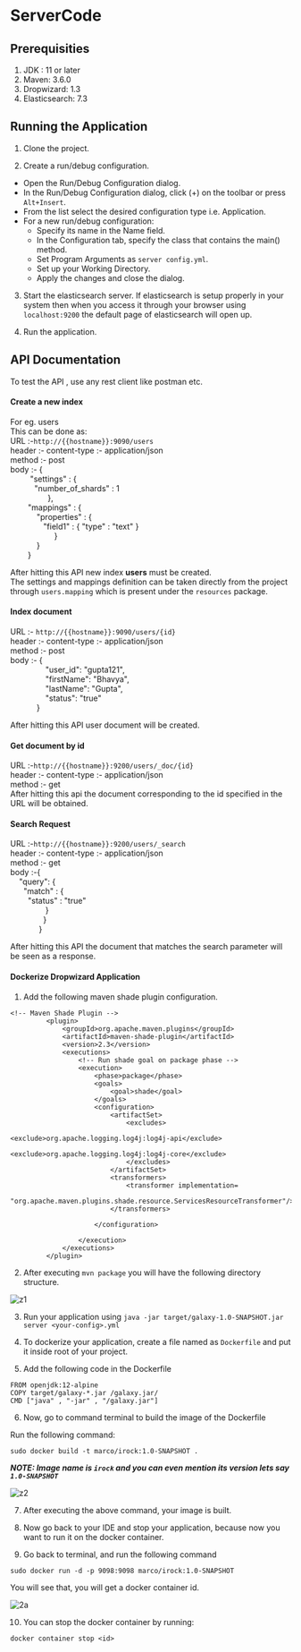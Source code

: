 # ServerCode
## Prerequisities

1. JDK : 11 or later
2. Maven: 3.6.0
3. Dropwizard: 1.3
4. Elasticsearch: 7.3



## Running the Application

1. Clone the project.

2. Create a run/debug configuration.

* Open the Run/Debug Configuration dialog.
* In the Run/Debug Configuration dialog, click (+) on the toolbar or press ```Alt+Insert```.
* From the list select the desired configuration type i.e. Application.
* For a new run/debug configuration:
     - Specify its name in the Name field. 
     - In the Configuration tab, specify the class that contains the main() method.
     - Set Program Arguments as ```server config.yml```.
     - Set up your Working Directory.
     - Apply the changes and close the dialog.
3. Start the elasticsearch server. If elasticsearch is setup properly in your system then when you access it through your browser using 
```localhost:9200``` the default page of elasticsearch will open up.

4. Run the application.

## API Documentation
To test the API , use any rest client like postman etc.

#### Create a new index<br />
For eg. users <br />
This can be done as:<br />
URL :-```http://{{hostname}}:9090/users```<br />
header :- content-type :- application/json<br />
method :- post<br />
body :- {<br />
&nbsp;&nbsp;&nbsp;&nbsp;&nbsp;&nbsp;&nbsp;&nbsp;    "settings" : {<br />
&nbsp;&nbsp;&nbsp;&nbsp;&nbsp; &nbsp;&nbsp;&nbsp;&nbsp;     "number_of_shards" : 1<br />
   &nbsp; &nbsp; &nbsp; &nbsp;&nbsp;&nbsp; &nbsp; &nbsp;&nbsp; &nbsp;    },<br />
&nbsp;&nbsp;&nbsp;&nbsp;&nbsp;&nbsp;&nbsp;    "mappings" : {<br />
&nbsp;&nbsp;&nbsp;&nbsp;&nbsp;&nbsp;&nbsp;&nbsp;&nbsp;&nbsp;&nbsp;        "properties" : {<br />
 &nbsp;&nbsp;&nbsp;&nbsp;&nbsp;&nbsp;&nbsp;&nbsp;&nbsp;&nbsp;&nbsp;&nbsp;&nbsp;&nbsp;           "field1" : { "type" : "text" }<br />
  &nbsp;&nbsp;&nbsp;&nbsp;&nbsp;&nbsp;&nbsp;&nbsp;&nbsp;&nbsp;&nbsp;&nbsp;&nbsp;&nbsp;&nbsp; &nbsp; &nbsp;        }<br />
  &nbsp;&nbsp;&nbsp;&nbsp;&nbsp;&nbsp;&nbsp;&nbsp;&nbsp; &nbsp;     }<br />
  &nbsp;&nbsp;&nbsp;&nbsp;&nbsp;&nbsp;&nbsp;   }<br />  
  
  After hitting this API new index **users** must be created.      
  The settings and mappings definition can be taken directly from the project through ```users.mapping``` which is present 
  under the ```resources``` package. 

#### Index document<br /> 
URL :- ```http://{{hostname}}:9090/users/{id}```<br />
header :- content-type :- application/json<br />
method :- post<br />
body :- {<br />
&nbsp;&nbsp;&nbsp;&nbsp;&nbsp;&nbsp;&nbsp;&nbsp;&nbsp;&nbsp;&nbsp;&nbsp;&nbsp;&nbsp;&nbsp;    "user_id": "gupta121",<br />
&nbsp;&nbsp;&nbsp;&nbsp;&nbsp;&nbsp;&nbsp;&nbsp;&nbsp;&nbsp;&nbsp;&nbsp;&nbsp;&nbsp;&nbsp;  "firstName": "Bhavya",<br />
&nbsp;&nbsp;&nbsp;&nbsp;&nbsp;&nbsp;&nbsp;&nbsp;&nbsp;&nbsp;&nbsp;&nbsp;&nbsp;&nbsp;&nbsp;  "lastName": "Gupta",<br />
&nbsp;&nbsp;&nbsp;&nbsp;&nbsp;&nbsp;&nbsp;&nbsp;&nbsp;&nbsp;&nbsp;&nbsp;&nbsp;&nbsp;&nbsp;  "status": "true"<br />
&nbsp;&nbsp;&nbsp;&nbsp;&nbsp;&nbsp;&nbsp;&nbsp;&nbsp;&nbsp;&nbsp;    }<br />

   After hitting this API user document will be created.

#### Get document by id<br />
URL :-```http://{{hostname}}:9200/users/_doc/{id}```<br />
header :- content-type :- application/json<br />
method :- get<br />
   After hitting this api the document corresponding to the id specified in the URL will be obtained.

#### Search Request<br />
URL :-```http://{{hostname}}:9200/users/_search```<br />
header :- content-type :- application/json<br />
method :- get<br />
body :-{<br />
&nbsp;&nbsp;&nbsp;    "query": {<br />
&nbsp;&nbsp;&nbsp;&nbsp;&nbsp;        "match" : {<br />
&nbsp;&nbsp;&nbsp;&nbsp;&nbsp;&nbsp;&nbsp;           "status" : "true"<br />
&nbsp;&nbsp;&nbsp;&nbsp;&nbsp;&nbsp;&nbsp;&nbsp;&nbsp;&nbsp;&nbsp;&nbsp;&nbsp;&nbsp;&nbsp;        }<br />
&nbsp;&nbsp;&nbsp;&nbsp;&nbsp;&nbsp;&nbsp;&nbsp;&nbsp;&nbsp;&nbsp;&nbsp;&nbsp;&nbsp;   }<br />
&nbsp;&nbsp;&nbsp;&nbsp;&nbsp;&nbsp;&nbsp;&nbsp;&nbsp;&nbsp;&nbsp;&nbsp;&nbsp;}<br />

   After hitting this API the document that matches the search parameter will be seen as a response.
   
   #### Dockerize Dropwizard Application
   
   1. Add the following maven shade plugin configuration.
   
   ```
  <!-- Maven Shade Plugin -->
			<plugin>
				<groupId>org.apache.maven.plugins</groupId>
				<artifactId>maven-shade-plugin</artifactId>
				<version>2.3</version>
				<executions>
					<!-- Run shade goal on package phase -->
					<execution>
						<phase>package</phase>
						<goals>
							<goal>shade</goal>
						</goals>
						<configuration>
							<artifactSet>
								<excludes>
									<exclude>org.apache.logging.log4j:log4j-api</exclude>
									<exclude>org.apache.logging.log4j:log4j-core</exclude>
								</excludes>
							</artifactSet>
							<transformers>
								<transformer implementation=
													 "org.apache.maven.plugins.shade.resource.ServicesResourceTransformer"/>
							</transformers>

						</configuration>

					</execution>
				</executions>
			</plugin>

```
2. After executing ```mvn package``` you will have the following directory structure.

![z1](https://user-images.githubusercontent.com/46423346/74933477-06e07180-540a-11ea-8aa3-b90b50a9a418.png)

3. Run your application using ```java -jar target/galaxy-1.0-SNAPSHOT.jar server <your-config>.yml```

4. To dockerize your application, create a file named as ```Dockerfile``` and put it inside root of your project.
5. Add the following code in the Dockerfile

```
FROM openjdk:12-alpine
COPY target/galaxy-*.jar /galaxy.jar/
CMD ["java" , "-jar" , "/galaxy.jar"]
```
6. Now, go to command terminal to build the image of the Dockerfile

Run the following command:

```sudo docker build -t marco/irock:1.0-SNAPSHOT .```


***NOTE:  Image name is ```irock``` and you can even mention its version lets say ```1.0-SNAPSHOT```***

![z2](https://user-images.githubusercontent.com/46423346/74934418-2f696b00-540c-11ea-8c94-fd10fe4aa4de.png)

7. After executing the above command, your image is built.

8. Now go back to your IDE and stop your application, because now you want to run it on the docker container.

9. Go back to terminal, and run the following command

```sudo docker run -d -p 9098:9098 marco/irock:1.0-SNAPSHOT```

You will see that, you will get a docker container id.

![2a](https://user-images.githubusercontent.com/46423346/74934685-c6362780-540c-11ea-96f4-7571fb921be5.png)
   

10. You can stop the docker container by running:

```docker container stop <id>```
